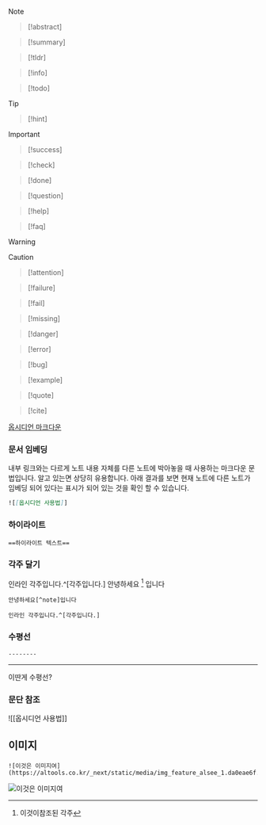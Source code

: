 > [!note]

>[!abstract]

>[!summary]

>[!tldr]

>[!info]

>[!todo]

>[!tip]

>[!hint]

>[!important]

>[!success]

>[!check]

>[!done]

>[!question]

>[!help]

>[!faq]

>[!warning]

>[!caution]

>[!attention]

>[!failure]

>[!fail]

>[!missing]

>[!danger]

>[!error]

>[!bug]

>[!example]

>[!quote]

>[!cite]

[옵시디언 마크다운](https://statisticsplaybook.com/obsidian-markdown-cheatsheet/#1--highlight)

### 문서 임베딩 
내부 링크와는 다르게 노트 내용 자체를 다른 노트에 박아놓을 때 사용하는 마크다운 문법입니다. 알고 있는면 상당히 유용합니다. 아래 결과를 보면 현재 노트에 다른 노트가 임베딩 되어 있다는 표시가 되어 있는 것을 확인 할 수 있습니다.

```markdown
![[옵시디언 사용법]]
```

### 하이라이트
```
==하이라이트 텍스트==
```

### 각주 달기
인라인 각주입니다.^[각주입니다.]
안녕하세요 [^1] 입니다
```
안녕하세요[^note]입니다
```
```
인라인 각주입니다.^[각주입니다.]
```

[^1]: 이것이참조된 각주

### 수평선
```
--------
```
-------------------
이딴게 수평선?
### 문단 참조
![[옵시디언 사용법]]


## 이미지
```
![이것은 이미지여](https://altools.co.kr/_next/static/media/img_feature_alsee_1.da0eae6f.png)
```
![이것은 이미지여](https://altools.co.kr/_next/static/media/img_feature_alsee_1.da0eae6f.png)